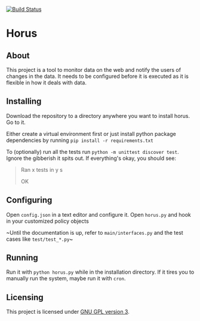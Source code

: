 [![Build Status](https://travis-ci.org/computerserf/horus.svg?branch=master)](https://travis-ci.org/computerserf/horus)

# Horus

## About

This project is a tool to monitor data on the web and notify the users of changes in the data. It needs to be configured before it is executed as it is flexible in how it deals with data.

## Installing

Download the repository to a directory anywhere you want to install horus. Go to it.

Either create a virtual environment first or just install python package dependencies by running `pip install -r requirements.txt`

To (optionally) run all the tests run `python -m unittest discover test`. Ignore the gibberish it spits out. If everything's okay, you should see:

>Ran x tests in y s
>
>OK

## Configuring

Open `config.json` in a text editor and configure it. Open `horus.py` and hook in your customized policy objects 

~Until the documentation is up, refer to `main/interfaces.py` and the test cases like `test/test_*.py`~

## Running

Run it with `python horus.py` while in the installation directory. If it tires you to manually run the system, maybe run it with `cron`.

## Licensing

This project is licensed under [GNU GPL version 3](https://www.gnu.org/licenses/gpl-3.0.en.html).
